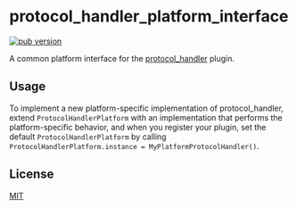 # protocol_handler_platform_interface

[![pub version][pub-image]][pub-url]

[pub-image]: https://img.shields.io/pub/v/protocol_handler_platform_interface.svg
[pub-url]: https://pub.dev/packages/protocol_handler_platform_interface

A common platform interface for the [protocol_handler](https://pub.dev/packages/protocol_handler) plugin.

## Usage

To implement a new platform-specific implementation of protocol_handler, extend `ProtocolHandlerPlatform` with an implementation that performs the platform-specific behavior, and when you register your plugin, set the default `ProtocolHandlerPlatform` by calling `ProtocolHandlerPlatform.instance = MyPlatformProtocolHandler()`.

## License

[MIT](./LICENSE)

